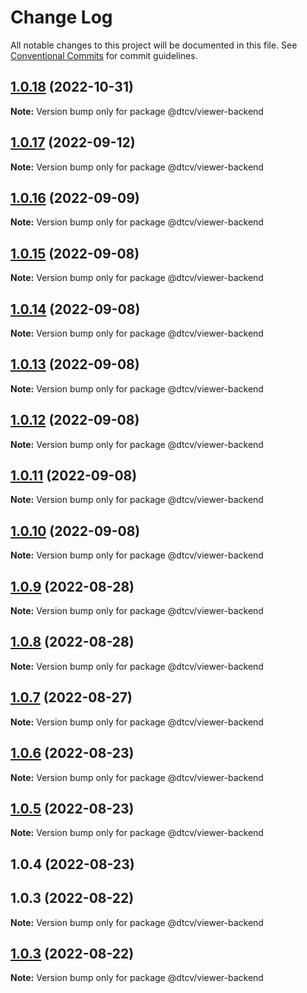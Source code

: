 # Change Log

All notable changes to this project will be documented in this file.
See [Conventional Commits](https://conventionalcommits.org) for commit guidelines.

## [1.0.18](https://github.com/paramountric/digitaltwincityviewer/compare/@dtcv/viewer-backend@1.0.17...@dtcv/viewer-backend@1.0.18) (2022-10-31)

**Note:** Version bump only for package @dtcv/viewer-backend





## [1.0.17](https://github.com/paramountric/digitaltwincityviewer/compare/@dtcv/viewer-backend@1.0.16...@dtcv/viewer-backend@1.0.17) (2022-09-12)

**Note:** Version bump only for package @dtcv/viewer-backend





## [1.0.16](https://github.com/paramountric/digitaltwincityviewer/compare/@dtcv/viewer-backend@1.0.15...@dtcv/viewer-backend@1.0.16) (2022-09-09)

**Note:** Version bump only for package @dtcv/viewer-backend





## [1.0.15](https://github.com/paramountric/digitaltwincityviewer/compare/@dtcv/viewer-backend@1.0.14...@dtcv/viewer-backend@1.0.15) (2022-09-08)

**Note:** Version bump only for package @dtcv/viewer-backend





## [1.0.14](https://github.com/paramountric/digitaltwincityviewer/compare/@dtcv/viewer-backend@1.0.13...@dtcv/viewer-backend@1.0.14) (2022-09-08)

**Note:** Version bump only for package @dtcv/viewer-backend





## [1.0.13](https://github.com/paramountric/digitaltwincityviewer/compare/@dtcv/viewer-backend@1.0.12...@dtcv/viewer-backend@1.0.13) (2022-09-08)

**Note:** Version bump only for package @dtcv/viewer-backend





## [1.0.12](https://github.com/paramountric/digitaltwincityviewer/compare/@dtcv/viewer-backend@1.0.11...@dtcv/viewer-backend@1.0.12) (2022-09-08)

**Note:** Version bump only for package @dtcv/viewer-backend





## [1.0.11](https://github.com/paramountric/digitaltwincityviewer/compare/@dtcv/viewer-backend@1.0.10...@dtcv/viewer-backend@1.0.11) (2022-09-08)

**Note:** Version bump only for package @dtcv/viewer-backend





## [1.0.10](https://github.com/paramountric/digitaltwincityviewer/compare/@dtcv/viewer-backend@1.0.9...@dtcv/viewer-backend@1.0.10) (2022-09-08)

**Note:** Version bump only for package @dtcv/viewer-backend





## [1.0.9](https://github.com/paramountric/digitaltwincityviewer/compare/@dtcv/viewer-backend@1.0.8...@dtcv/viewer-backend@1.0.9) (2022-08-28)

**Note:** Version bump only for package @dtcv/viewer-backend





## [1.0.8](https://github.com/paramountric/digitaltwincityviewer/compare/@dtcv/viewer-backend@1.0.7...@dtcv/viewer-backend@1.0.8) (2022-08-28)

**Note:** Version bump only for package @dtcv/viewer-backend





## [1.0.7](https://github.com/paramountric/digitaltwincityviewer/compare/@dtcv/viewer-backend@1.0.6...@dtcv/viewer-backend@1.0.7) (2022-08-27)

**Note:** Version bump only for package @dtcv/viewer-backend





## [1.0.6](https://github.com/paramountric/digitaltwincityviewer/compare/@dtcv/viewer-backend@1.0.5...@dtcv/viewer-backend@1.0.6) (2022-08-23)

**Note:** Version bump only for package @dtcv/viewer-backend





## [1.0.5](https://github.com/paramountric/digitaltwincityviewer/compare/@dtcv/viewer-backend@1.0.4...@dtcv/viewer-backend@1.0.5) (2022-08-23)

**Note:** Version bump only for package @dtcv/viewer-backend





## 1.0.4 (2022-08-23)



## 1.0.3 (2022-08-22)

**Note:** Version bump only for package @dtcv/viewer-backend





## [1.0.3](https://github.com/paramountric/digitaltwincityviewer/compare/v1.0.2...v1.0.3) (2022-08-22)

**Note:** Version bump only for package @dtcv/viewer-backend
